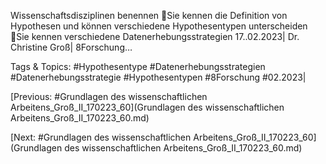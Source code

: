 Wissenschaftsdisziplinen benennen
Sie kennen die Definition von Hypothesen und können verschiedene 
Hypothesentypen unterscheiden
Sie kennen verschiedene Datenerhebungsstrategien
17..02.2023| Dr. Christine Groß| 8Forschung…

   Tags & Topics:
   #Hypothesentype
   #Datenerhebungsstrategien
   #Datenerhebungsstrategie
   #Hypothesentypen
   #8Forschung
   #02.2023|

[Previous: #Grundlagen des wissenschaftlichen Arbeitens_Groß_II_170223_60](Grundlagen des wissenschaftlichen Arbeitens_Groß_II_170223_60.md)

[Next: #Grundlagen des wissenschaftlichen Arbeitens_Groß_II_170223_60](Grundlagen des wissenschaftlichen Arbeitens_Groß_II_170223_60.md)